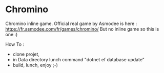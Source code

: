 # Chromino
Chromino inline game.
Official real game by Asmodee is here :  https://fr.asmodee.com/fr/games/chromino/
But no inline game so this is one :)

How To :
- clone projet,
- in Data directory lunch command "dotnet ef database update"
- build, lunch, enjoy ;-)
